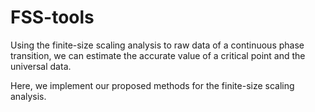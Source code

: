 # FSS-tools
Using the finite-size scaling analysis to raw data of a continuous phase transition, we can estimate the accurate value of a critical point and the universal data.

Here, we implement our proposed methods for the finite-size scaling analysis.
